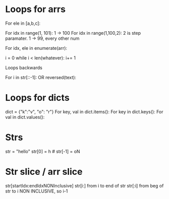 
# Loops for arrs
For ele in [a,b,c]:

For idx in range(1, 101):
    1 -> 100 
For idx in range(1,100,2):
    2 is step paramater. 1 -> 99, every other num

For idx, ele in enumerate(arr):

i = 0
while i < len(whatever):
  i+= 1

Loops backwards

For i in str[::-1]:
OR reversed(text):

# Loops for dicts
dict = {"k":"v", "o": "r"}
For key, val in dict.items(): 
For key in dict.keys():
For val in dict.values():


# Strs
str = "hello"
str[0] = h  # str[-1] = oN

# Str slice / arr slice
str[startIdx:endIdxNONInclusive]
str[i:] from i to end of str
str[:i] from beg of str to i NON INCLUSIVE, so i-1
